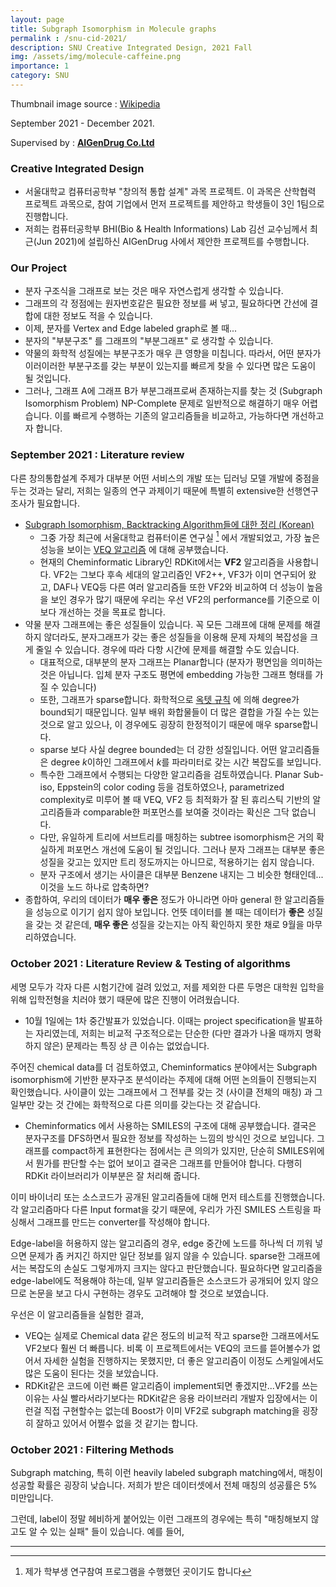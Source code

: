 ```yaml
---
layout: page
title: Subgraph Isomorphism in Molecule graphs
permalink : /snu-cid-2021/
description: SNU Creative Integrated Design, 2021 Fall
img: /assets/img/molecule-caffeine.png
importance: 1
category: SNU
---
```


Thumbnail image source : [Wikipedia](https://en.wikipedia.org/wiki/Molecular_graph)

September 2021 - December 2021. 

Supervised by : [**AIGenDrug Co.Ltd**](https://www.aigendrug.com/)

### Creative Integrated Design
- 서울대학교 컴퓨터공학부 "창의적 통합 설계" 과목 프로젝트. 이 과목은 산학협력 프로젝트 과목으로, 참여 기업에서 먼저 프로젝트를 제안하고 학생들이 3인 1팀으로 진행합니다.
- 저희는 컴퓨터공학부 BHI(Bio & Health Informations) Lab 김선 교수님께서 최근(Jun 2021)에 설립하신 AIGenDrug 사에서 제안한 프로젝트를 수행합니다. 

### Our Project
- 분자 구조식을 그래프로 보는 것은 매우 자연스럽게 생각할 수 있습니다.
- 그래프의 각 정점에는 원자번호같은 필요한 정보를 써 넣고, 필요하다면 간선에 결합에 대한 정보도 적을 수 있습니다. 
- 이제, 분자를 Vertex and Edge labeled graph로 볼 때...
- 분자의 "부분구조" 를 그래프의 "부분그래프" 로 생각할 수 있습니다. 
- 약물의 화학적 성질에는 부분구조가 매우 큰 영향을 미칩니다. 따라서, 어떤 분자가 이러이러한 부분구조를 갖는 부분이 있는지를 빠르게 찾을 수 있다면 많은 도움이 될 것입니다. 
- 그러나, 그래프 A에 그래프 B가 부분그래프로써 존재하는지를 찾는 것 (Subgraph Isomorphism Problem) NP-Complete 문제로 일반적으로 해결하기 매우 어렵습니다. 이를 빠르게 수행하는 기존의 알고리즘들을 비교하고, 가능하다면 개선하고자 합니다.

### September 2021 : Literature review
다른 창의통합설계 주제가 대부분 어떤 서비스의 개발 또는 딥러닝 모델 개발에 중점을 두는 것과는 달리, 저희는 일종의 연구 과제이기 때문에 특별히 extensive한 선행연구 조사가 필요합니다.
- [Subgraph Isomorphism, Backtracking Algorithm들에 대한 정리 (Korean)](/cs-adventure/sub-iso-note/)
  - 그중 가장 최근에 서울대학교 컴퓨터이론 연구실 [^1] 에서 개발되었고, 가장 높은 성능을 보이는 [VEQ 알고리즘](/cs-adventure/VEQ/) 에 대해 공부했습니다.
  - 현재의 Cheminformatic Library인 RDKit에서는 **VF2** 알고리즘을 사용합니다. VF2는 그보다 후속 세대의 알고리즘인 VF2++, VF3가 이미 연구되어 왔고, DAF나 VEQ등 다른 여러 알고리즘들 또한 VF2와 비교하여 더 성능이 높음을 보인 경우가 많기 때문에 우리는 우선 VF2의 performance를 기준으로 이보다 개선하는 것을 목표로 합니다.
- 약물 분자 그래프에는 좋은 성질들이 있습니다. 꼭 모든 그래프에 대해 문제를 해결하지 않더라도, 분자그래프가 갖는 좋은 성질들을 이용해 문제 자체의 복잡성을 크게 줄일 수 있습니다. 경우에 따라 다항 시간에 문제를 해결할 수도 있습니다.
  - 대표적으로, 대부분의 분자 그래프는 Planar합니다 (분자가 평면임을 의미하는 것은 아닙니다. 입체 분자 구조도 평면에 embedding 가능한 그래프 형태를 가질 수 있습니다)
  - 또한, 그래프가 sparse합니다. 화학적으로 [옥텟 규칙](https://en.wikipedia.org/wiki/Octet_rule) 에 의해 degree가 bound되기 때문입니다. 일부 배위 화합물들이 더 많은 결합을 가질 수는 있는 것으로 알고 있으나, 이 경우에도 굉장히 한정적이기 때문에 매우 sparse합니다. 
  - sparse 보다 사실 degree bounded는 더 강한 성질입니다. 어떤 알고리즘들은 degree $k$이하인 그래프에서 $k$를 파라미터로 갖는 시간 복잡도를 보입니다.
  - 특수한 그래프에서 수행되는 다양한 알고리즘을 검토하였습니다. Planar Sub-iso, Eppstein의 color coding 등을 검토하였으나, parametrized complexity로 미루어 볼 때 VEQ, VF2 등 최적화가 잘 된 휴리스틱 기반의 알고리즘들과 comparable한 퍼포먼스를 보여줄 것이라는 확신은 그닥 없습니다.
  - 다만, 유일하게 트리에 서브트리를 매칭하는 subtree isomorphism은 거의 확실하게 퍼포먼스 개선에 도움이 될 것입니다. 그러나 분자 그래프는 대부분 좋은 성질을 갖고는 있지만 트리 정도까지는 아니므로, 적용하기는 쉽지 않습니다.
  - 분자 구조에서 생기는 사이클은 대부분 Benzene 내지는 그 비슷한 형태인데...이것을 노드 하나로 압축하면? 
- 종합하여, 우리의 데이터가 **매우 좋은** 정도가 아니라면 아마 general 한 알고리즘들을 성능으로 이기기 쉽지 않아 보입니다. 언뜻 데이터를 볼 때는 데이터가 **좋은** 성질을 갖는 것 같은데, **매우 좋은** 성질을 갖는지는 아직 확인하지 못한 채로 9월을 마무리하였습니다.

### October 2021 : Literature Review & Testing of algorithms
세명 모두가 각자 다른 시험기간에 걸려 있었고, 저를 제외한 다른 두명은 대학원 입학을 위해 입학전형을 치러야 했기 때문에 많은 진행이 어려웠습니다.
- 10월 1일에는 1차 중간발표가 있었습니다. 이때는 project specification을 발표하는 자리였는데, 저희는 비교적 구조적으로는 단순한 (다만 결과가 나올 때까지 명확하지 않은) 문제라는 특징 상 큰 이슈는 없었습니다.

주어진 chemical data를 더 검토하였고, Cheminformatics 분야에서는 Subgraph isomorphism에 기반한 분자구조 분석이라는 주제에 대해 어떤 논의들이 진행되는지 확인했습니다. 사이클이 있는 그래프에서 그 전부를 갖는 것 (사이클 전체의 매칭) 과 그 일부만 갖는 것 간에는 화학적으로 다른 의미를 갖는다는 것 같습니다. 
- Cheminformatics 에서 사용하는 SMILES의 구조에 대해 공부했습니다. 결국은 분자구조를 DFS하면서 필요한 정보를 작성하는 느낌의 방식인 것으로 보입니다. 그래프를 compact하게 표현한다는 점에서는 큰 의의가 있지만, 단순히 SMILES위에서 뭔가를 판단할 수는 없어 보이고 결국은 그래프를 만들어야 합니다. 다행히 RDKit 라이브러리가 이부분은 잘 처리해 줍니다.

이미 바이너리 또는 소스코드가 공개된 알고리즘들에 대해 먼저 테스트를 진행했습니다. 각 알고리즘마다 다른 Input format을 갖기 때문에, 우리가 가진 SMILES 스트링을 파싱해서 그래프를 만드는 converter를 작성해야 합니다. 

Edge-label을 허용하지 않는 알고리즘의 경우, edge 중간에 노드를 하나씩 더 끼워 넣으면 문제가 좀 커지긴 하지만 일단 정보를 잃지 않을 수 있습니다. sparse한 그래프에서는 복잡도의 손실도 그렇게까지 크지는 않다고 판단했습니다. 필요하다면 알고리즘을 edge-label에도 적용해야 하는데, 일부 알고리즘들은 소스코드가 공개되어 있지 않으므로 논문을 보고 다시 구현하는 경우도 고려해야 할 것으로 보였습니다.

우선은 이 알고리즘들을 실험한 결과, 
- VEQ는 실제로 Chemical data 같은 정도의 비교적 작고 sparse한 그래프에서도 VF2보다 훨씬 더 빠릅니다. 비록 이 프로젝트에서는 VEQ의 코드를 뜯어볼수가 없어서 자세한 실험을 진행하지는 못했지만, 더 좋은 알고리즘이 이정도 스케일에서도 많은 도움이 된다는 것을 보았습니다.
- RDKit같은 코드에 이런 빠른 알고리즘이 implement되면 좋겠지만...VF2를 쓰는 이유는 사실 빨라서라기보다는 RDKit같은 응용 라이브러리 개발자 입장에서는 이런걸 직접 구현할수는 없는데 Boost가 이미 VF2로 subgraph matching을 굉장히 잘하고 있어서 어쩔수 없을 것 같기는 합니다. 

### October 2021 : Filtering Methods
Subgraph matching, 특히 이런 heavily labeled subgraph matching에서, 매칭이 성공할 확률은 굉장히 낮습니다. 저희가 받은 데이터셋에서 전체 매칭의 성공률은 5% 미만입니다. 

그런데, label이 정말 헤비하게 붙어있는 이런 그래프의 경우에는 특히 "매칭해보지 않고도 알 수 있는 실패" 들이 있습니다. 예를 들어, 

------
[^1]: 제가 학부생 연구참여 프로그램을 수행했던 곳이기도 합니다